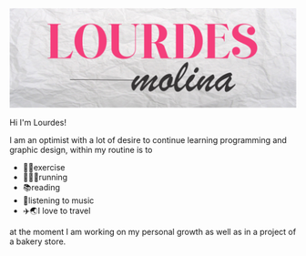 [![Header](./logolourdesgithub2.jpg)](https://lourdesmolinaaraoz.com.ar/)

Hi I'm Lourdes!

I am an optimist with a lot of desire to continue learning programming and graphic design, within my routine is to 

- 🏋️‍♀️exercise
- 🚶🏽‍♀️running
- 📚reading 
- 🎵listening to music
- ✈️🌏I love to travel

at the moment I am working on my personal growth as well as in a project of a bakery store.







